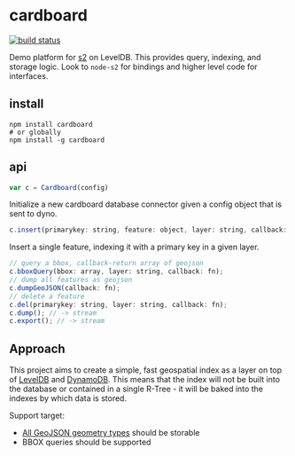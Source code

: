 # cardboard

[![build status](https://secure.travis-ci.org/mapbox/cardboard.png)](http://travis-ci.org/mapbox/cardboard)

Demo platform for [s2](https://github.com/mapbox/node-s2) on LevelDB.
This provides query, indexing, and storage logic. Look to `node-s2` for
bindings and higher level code for interfaces.

## install

    npm install cardboard
    # or globally
    npm install -g cardboard

## api

```js
var c = Cardboard(config)
```

Initialize a new cardboard database connector given a config object that is
sent to dyno.

```js
c.insert(primarykey: string, feature: object, layer: string, callback: fn);
```

Insert a single feature, indexing it with a primary key in a given layer.

```js
// query a bbox, callback-return array of geojson
c.bboxQuery(bbox: array, layer: string, callback: fn);
// dump all features as geojson
c.dumpGeoJSON(callback: fn);
// delete a feature
c.del(primarykey: string, layer: string, callback: fn);
c.dump(); // -> stream
c.export(); // -> stream
```

## Approach

This project aims to create a simple, fast geospatial index as a layer on top
of [LevelDB](http://code.google.com/p/leveldb/) and [DynamoDB](https://aws.amazon.com/dynamodb/). This
means that the index will not be built into the database or
contained in a single R-Tree - it will be baked into the indexes by which data is stored.

Support target:

* [All GeoJSON geometry types](http://geojson.org/geojson-spec.html#geometry-objects) should be storable
* BBOX queries should be supported
